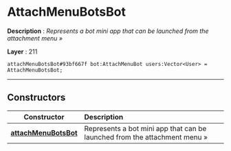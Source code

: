 # AttachMenuBotsBot

**Description** : *Represents a bot mini app that can be launched from the attachment menu &raquo;*

**Layer** : 211

```tl
attachMenuBotsBot#93bf667f bot:AttachMenuBot users:Vector<User> = AttachMenuBotsBot;
```

---

## Constructors

| Constructor | Description |
| :---: | :--- |
| [**attachMenuBotsBot**](constructor/attachMenuBotsBot) | Represents a bot mini app that can be launched from the attachment menu » |